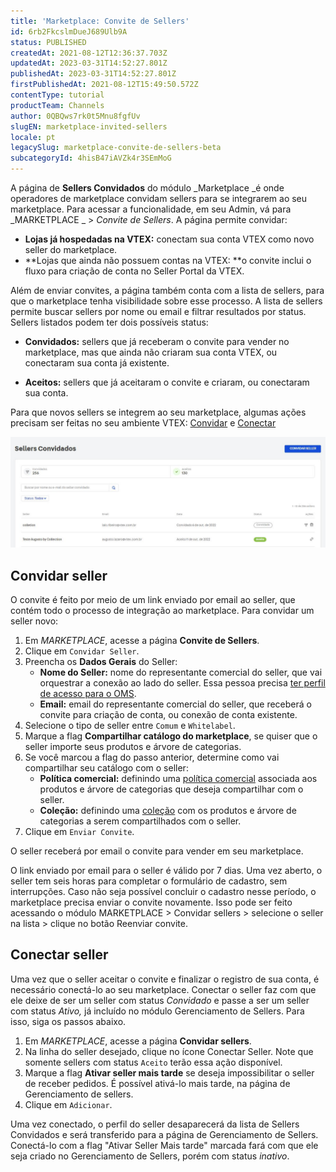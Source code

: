 ```yaml
---
title: 'Marketplace: Convite de Sellers'
id: 6rb2FkcslmDueJ689Ulb9A
status: PUBLISHED
createdAt: 2021-08-12T12:36:37.703Z
updatedAt: 2023-03-31T14:52:27.801Z
publishedAt: 2023-03-31T14:52:27.801Z
firstPublishedAt: 2021-08-12T15:49:50.572Z
contentType: tutorial
productTeam: Channels
author: 0QBQws7rk0t5Mnu8fgfUv
slugEN: marketplace-invited-sellers
locale: pt
legacySlug: marketplace-convite-de-sellers-beta
subcategoryId: 4hisB47iAVZk4r3SEmMoG
---
```


A página de **Sellers Convidados** do módulo _Marketplace _é onde operadores de marketplace convidam sellers para se integrarem ao seu marketplace. Para acessar a funcionalidade, em seu Admin, vá para _MARKETPLACE _ > _Convite de Sellers_. A página permite convidar:

- **Lojas já hospedadas na VTEX:** conectam sua conta VTEX como novo seller do marketplace.
- **Lojas que ainda não possuem contas na VTEX: **o convite inclui o fluxo para criação de conta no Seller Portal da VTEX.

Além de enviar convites, a página também conta com a lista de sellers, para que o marketplace tenha visibilidade sobre esse processo. A lista de sellers permite buscar sellers por nome ou email e filtrar resultados por status. Sellers listados podem ter dois possíveis status:

- **Convidados:** sellers que já receberam o convite para vender no marketplace, mas que ainda não criaram sua conta VTEX, ou conectaram sua conta já existente.

- **Aceitos:** sellers que já aceitaram o convite e criaram, ou conectaram sua conta.

Para que novos sellers se integrem ao seu marketplace, algumas ações precisam ser feitas no seu ambiente VTEX: [Convidar](#convidar-seller) e [Conectar](#conectar-seller)

![sellers convidados](https://raw.githubusercontent.com/vtexdocs/help-center-content/refs/heads/main/docs/pt/tutorials/Sellers/Seller%20Portal/marketplace-convite-de-sellers_1.JPG)

## Convidar seller

O convite é feito por meio de um link enviado por email ao seller, que contém todo o processo de integração ao marketplace. Para convidar um seller novo:

1. Em _MARKETPLACE_, acesse a página **Convite de Sellers**.
3. Clique em `Convidar Seller`.    
4. Preencha os **Dados Gerais** do Seller:
    - **Nome do Seller:** nome do representante comercial do seller, que vai orquestrar a conexão ao lado do seller. Essa pessoa precisa [ter perfil de acesso para o OMS](/pt/tutorial/roles--7HKK5Uau2H6wxE1rH5oRbc#oms-full-access).
    - **Email:** email do representante comercial do seller, que receberá o convite para criação de conta, ou conexão de conta existente.      
5. Selecione o tipo de seller entre `Comum` e `Whitelabel`.  
6. Marque a flag **Compartilhar catálogo do marketplace**, se quiser que o seller importe seus produtos e árvore de categorias.   
7. Se você marcou a flag do passo anterior, determine como vai compartilhar seu catálogo com o seller:
    - **Política comercial:** definindo uma [política comercial](/pt/tutorial/como-funciona-uma-politica-comercial--6Xef8PZiFm40kg2STrMkMV) associada aos produtos e árvore de categorias que deseja compartilhar com o seller.
    - **Coleção:** definindo uma [coleção](/pt/tutorial/tipos-de-colecao--5tKnhh8tMGIrVL7Fqirq7n) com os produtos e árvore de categorias a serem compartilhados com o seller.
8. Clique em `Enviar Convite`.   

O seller receberá por email o convite para vender em seu marketplace. 

<div class="alert alert-info">
O link enviado por email para o seller é válido por 7 dias. Uma vez aberto, o seller tem seis horas para completar o formulário de cadastro, sem interrupções. 
Caso não seja possível concluir o cadastro nesse período, o marketplace precisa enviar o convite novamente. Isso pode ser feito acessando o módulo MARKETPLACE > Convidar sellers > selecione o seller na lista > clique no botão  <i class="fas fa-paper-plane"></i> Reenviar convite. 
</div>

## Conectar seller

Uma vez que o seller aceitar o convite e finalizar o registro de sua conta, é necessário conectá-lo ao seu marketplace. Conectar o seller faz com que ele deixe de ser um seller com status _Convidado_ e passe a ser um seller com status _Ativo,_ já incluído no módulo Gerenciamento de Sellers. Para isso, siga os passos abaixo.

 1. Em _MARKETPLACE_, acesse a página **Convidar sellers**.  
 2. Na linha do seller desejado, clique no ícone <i class="fas fa-link"></i> Conectar Seller. 
 Note que somente sellers com status `Aceito` terão essa ação disponível.       
 3. Marque a flag **Ativar seller mais tarde** se deseja impossibilitar o seller de receber pedidos. É possível ativá-lo mais tarde, na página de Gerenciamento de sellers.  
 4. Clique em `Adicionar`.  

Uma vez conectado, o perfil do seller desaparecerá da lista de Sellers Convidados e será transferido para a página de Gerenciamento de Sellers. Conectá-lo com a flag "Ativar Seller Mais tarde" marcada fará com que ele seja criado no Gerenciamento de Sellers, porém com status _inativo_.

